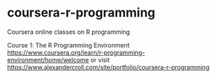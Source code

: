 # coursera-r-programming
Coursera online classes on R programming

Course 1: The R Programming Environment</br>
https://www.coursera.org/learn/r-programming-environment/home/welcome or visit https://www.alexandercroll.com/site/portfolio/coursera-r-programming